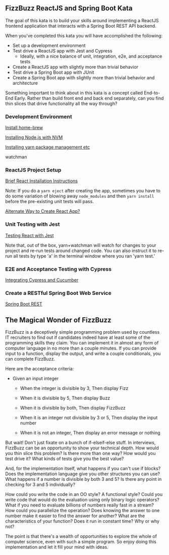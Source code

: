 ## FizzBuzz ReactJS and Spring Boot Kata

The goal of this kata is to build your skills around implementing a ReactJS frontend application that
interacts with a Spring Boot REST API backend.

When you've completed this kata you will have accomplished the following:

* Set up a development environment
* Test drive a ReactJS app with Jest and Cypress
    * Ideally, with a nice balance of unit, integration, e2e, and acceptance tests
* Create a ReactJS app with slightly more than trivial behavior
* Test drive a Spring Boot app with JUnit
* Create a Spring Boot app with slightly more than trivial behavior and architecture

Something important to think about in this kata is a concept called End-to-End Early.  Rather than
build front end and back end separately, can you find thin slices that drive functionality
all the way through?

### Development Environment
[Install home-brew](https://brew.sh/)

[Installing Node.js with NVM](https://gist.github.com/d2s/372b5943bce17b964a79)

[Installing yarn package management etc](https://yarnpkg.com/lang/en/docs/install/#mac-stable)

watchman

### ReactJS Project Setup
[Brief React Installation Instructions](https://reactjs.org/docs/add-react-to-a-new-app.html)

Note:  If you do a `yarn eject` after creating the app, sometimes you have to do some
variation of blowing away `node_modules` and then `yarn install` before the pre-existing unit
tests will pass.

[Alternate Way to Create React App?](https://www.npmjs.com/package/cli-react)

### Unit Testing with Jest
[Testing React with Jest](https://facebook.github.io/jest/docs/en/tutorial-react.html)

Note that, out of the box, yarn+watchman will watch for changes to your project and re-run
tests around changed code.  You can also instruct it to re-run all tests by type 'a' in
the terminal window where you ran 'yarn test.'

### E2E and Acceptance Testing with Cypress
[Integrating Cypress and Cucumber](https://medium.com/@itortv/how-to-integrate-cypress-and-cucumber-in-your-development-flow-in-just-a-few-weeks-96a46ac9165a)

### Create a RESTful Spring Boot Web Service
[Spring Boot REST](https://spring.io/guides/gs/rest-service/)


## The Magical Wonder of FizzBuzz

FizzBuzz is a deceptively simple programming problem used by countless IT recruiters to 
find out if candidates indeed have at least some of the programming skills they claim. 
You can implement it in almost any form of computer language in no more than a couple 
minutes. If you can provide input to a function, display the output, and write a couple 
conditionals, you can complete FizzBuzz.

Here are the acceptance criteria:

* Given an input integer

    * When the integer is divisible by 3, Then display Fizz

    * When it is divisible by 5, Then display Buzz

    * When it is divisible by both, Then display FizzBuzz

    * When it is an integer not divisible by 3 or 5, Then display the input number

    * When it is not an integer, Then display an error message or nothing


But wait! Don't just fixate on a bunch of if-elseif-else stuff. In interviews, FizzBuzz
can be an opportunity to show your technical depth. How would you thin slice this problem? 
Is there more than one way? How would you test drive it? What kinds of tests give you 
the best value?

And, for the implementation itself, what happens if you can't use if blocks? 
Does the implementation language give you other structures you can use? What happens if 
a number is divisible by both 3 and 5? Is there any point in checking for 3 and 5 individually?

How could you write the code in an OO style? A functional style? Could you write code 
that would do the evaluation using only binary logic operators? What if you need 
to evaluate billions of numbers really fast in a stream? How could you parallelize 
the operation? Does knowing the answer to one number make it easier to find the answer 
for another? What are the characteristics of your function? Does it run in constant time? 
Why or why not?

The point is that there's a wealth of opportunities to explore the whole of computer science,
 even with such a simple program. So enjoy doing this implementation and let it fill your 
 mind with ideas.


